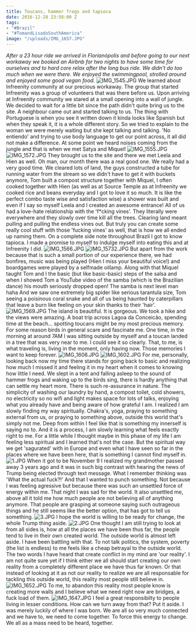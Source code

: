 ```yaml
---
title: Toucans, hammer frogs and tapioca
date: 2016-12-28 23:58:00 Z
tags:
- "#Brazil"
- "#TomandLisadoSouthAmerica"
image: "/uploads/IMG_1657.JPG"
---
```


*After a 23 hour ride we arrived in Florianópolis and before going to our next workaway we booked an Airbnb for two nights to have some time for ourselves and to hard core relax after the long bus ride. We didn't do too much when we were there. We enjoyed the swimmingpool, strolled around and enjoyed some good vegan food.*<!--more-->
![IMG_1545.JPG](/uploads/IMG_1545.JPG)
We learned about Infreenity community at our precious workaway. The group that started Infreenity was a group of volunteers that was there before us. Upon arriving at Infreenity community we stared at a small opening into a wall of jungle. We decided to wait for a little bit since the path didn't quite bring us to the site. A neighbour came out and started talking to us. The thing with Portuguese is when you see it written down it kinda looks like Spanish but when they speak it, it is a whole different story. So we tried to explain to the woman we were merely waiting but she kept talking and talking. 'No entiendo' and trying to use body language to get our point across, it all did not make a difference. At some point we heard noises coming from the jungle and that is when we met Satya and Miquel!
![IMG_1555.JPG](/uploads/IMG_1555.JPG)
![IMG_1572.JPG](/uploads/IMG_1572.JPG)
They brought us to the site and there we met Leela and Hien as well. Oh man, our month there was a real good one. We really had a very good time. We cleared lots of land, the guys constructed a tube for running water from the stream so we didn't have to get it with buckets anymore, Tom built a compost structure together with Miquel, I often cooked together with Hien (as well as at Source Temple as at Infreenity we cooked rice and beans everyday and I got to love it so much. It is like the perfect combo taste wise and satisfaction wise) a shower was built and even if I say so myself Leela and I created an awesome entrance! All of us had a love-hate relationship with the 'f\*cking vines'. They literally were everywhere and they slowly over time kill all the trees. Clearing land meant pulling and pulling the endless vines out. But truly you can create some really cool stuff with those 'fucking vines' as well, that is how we all ended up naming them. On a complete side note throughout Brazil I got to know tapioca. I made a promise to myself to indulge myself into eating this and at Infreenity I did.
![IMG_1566.JPG](/uploads/IMG_1566.JPG)
![IMG_15732.JPG](/uploads/IMG_15732.JPG)
But apart from the work because that is such a small portion of our experience there, we had bonfires, music was being played (Hien I miss your beautiful voice!) and boardgames were played by a selfmade oillamp. Along with that Miquel taught Tom and I the basic (but like basic-basic) steps of the salsa and when I showed Tom a YouTube video of the samba (which is the Brazilian dance) his mouth seriously dropped open! The samba is next level man haha And we saw one extremely big spider like serious tarantula size, Tom seeing a poisinous coral snake and all of us being haunted by caterpillars that leave a burn like feeling on your skin thanks to their 'hair'.
![IMG_1569.JPG](/uploads/IMG_1569.JPG)
The island is beautiful. It is gorgeous. We took a hike and the views were amazing. A boat trip across Lagoa da Conceicão, spending time at the beach... spotting toucans might be my most precious memory. For some reason birds in general scare and fascinate me. One time, in the morning at around 7AM I was sitting outside  by myself and a toucan landed in a tree that was very near to me. I could see it so clearly. That, to me, is what traveling is, living in the moment, only having now. Those memories I want to keep forever.
![IMG_1606.JPG](/uploads/IMG_1606.JPG)
![IMG_1602.JPG](/uploads/IMG_1602.JPG)
For me, personally, looking back now my time there stands for going back to basic and realizing how much I missed it and feeling it in my heart when it comes to knowing how little I need. We slept in a tent and falling asleep to the sound of hammer frogs and waking up to the birds sing, there is hardly anything that can settle my heart more. There is such re-assurance in nature. The simplicity of washing our laundry by hand, a compost toilet, cold showers, no electricity so no wifi and light makes space for lots  of talks, enjoying what you already have and being aware of how grateful I am. I realized  I am slowly finding my way spiritually. Chakra's, yoga, praying to something external from us, or praying to something above, outside this world that's simply not me. Deep from within I feel like that is something my innerself is saying no to. And it is a process, I am slowly learning what feels exactly right to me. For a little while I thought maybe in this phase of my life I am feeling less spiritual and I learned that's not the case. But the spiritual way we get 'sagurated' with in Europe and even what I have seen so far in the places where we have been here, that is something I cannot find myself in.
![1.JPG](/uploads/1.JPG)
When it got to be November 9 I realized my grandmother passed away 3 years ago and it was in such big contrast with hearing the news of Trump being elected through text message. What I remember thinking was 'What the actual fuck?!' And that I wanted to punch something. Not because I was feeling agressive but because there was such an unsettled force of energy within me. That night I was sad for the world. It also unsettled me, above all it told me how much people are not believing all of anything anymore. That people are grasping at someone saying such outrageous things and he still seems like the better option, that has got to tell us something.
![3.JPG](/uploads/3.JPG)
I hope the world is willing to be ready for change, the whole Trump thing aside.
![2.JPG](/uploads/2.JPG)
One thought I am still trying to look at from all sides is, how at all the places we have been thus far, the people tend to live in their own created world. The outside world is almost left aside. I have been battling with that. To not talk politics, the system, poverty (the list is endless) to me feels like a cheap betrayal to the outside world. The two words I have heard that create conflict in my mind are 'our reality'. I am not quite sure yet if I think either we all should start creating our own reality from a completely different place we have thus far known. Or that instead of looking at it as not our reality to realize we are all responsable for tackling this outside world, this reality most people still believe in.
![IMG_1652.JPG](/uploads/IMG_1652.JPG)
To me, to abandon this reality most people know is creating more walls and I believe what we need right now are bridges, a fuck load of them.
![IMG_1647.JPG](/uploads/IMG_1647.JPG)
I feel a great responsibilty to people living in lesser conditions. How can we turn away from that? Put it aside. I was merely luckily of where I was born. We are all so very much connected and we have to, we need to come together. To force this energy to change. We all as a mass need to be heard, together.